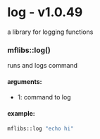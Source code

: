 # log - v1.0.49
a library for logging functions


### mflibs::log()

runs and logs command

#### arguments:

- 1: command to log

#### example:

```bash
mflibs::log "echo hi"
```


